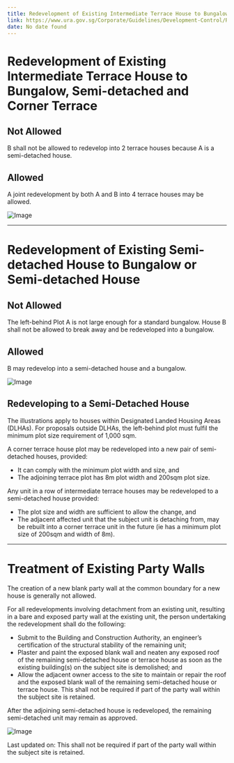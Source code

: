 ```yaml
---
title: Redevelopment of Existing Intermediate Terrace House to Bungalow, Semi-detached and Corner Terrace
link: https://www.ura.gov.sg/Corporate/Guidelines/Development-Control/Residential/Semi-Detached-Houses/Redeveloping
date: No date found
---
```


# Redevelopment of Existing Intermediate Terrace House to Bungalow, Semi-detached and Corner Terrace

## Not Allowed
B shall not be allowed to redevelop into 2 terrace houses because A is a semi-detached house.

## Allowed
A joint redevelopment by both A and B into 4 terrace houses may be allowed.

![Image](https://www.ura.gov.sg/-/media/Corporate/Guidelines/Development-control/Redevelopment/LH_Fig174_Redevelopment_A1_NA.jpg)

---

# Redevelopment of Existing Semi-detached House to Bungalow or Semi-detached House

## Not Allowed
The left-behind Plot A is not large enough for a standard bungalow. House B shall not be allowed to break away and be redeveloped into a bungalow.

## Allowed
B may redevelop into a semi-detached house and a bungalow.

![Image](https://www.ura.gov.sg/-/media/Corporate/Guidelines/Development-control/Redevelopment/LH_Fig171_Redevelopment_A1_NA.jpg)

## Redeveloping to a Semi-Detached House

The illustrations apply to houses within Designated Landed Housing Areas (DLHAs). For proposals outside DLHAs, the left-behind plot must fulfil the minimum plot size requirement of 1,000 sqm.

A corner terrace house plot may be redeveloped into a new pair of semi-detached houses, provided:

- It can comply with the minimum plot width and size, and
- The adjoining terrace plot has 8m plot width and 200sqm plot size.

Any unit in a row of intermediate terrace houses may be redeveloped to a semi-detached house provided:

- The plot size and width are sufficient to allow the change, and
- The adjacent affected unit that the subject unit is detaching from, may be rebuilt into a corner terrace unit in the future (ie has a minimum plot size of 200sqm and width of 8m).

---

# Treatment of Existing Party Walls

The creation of a new blank party wall at the common boundary for a new house is generally not allowed.

For all redevelopments involving detachment from an existing unit, resulting in a bare and exposed party wall at the existing unit, the person undertaking the redevelopment shall do the following:

- Submit to the Building and Construction Authority, an engineer’s certification of the structural stability of the remaining unit;
- Plaster and paint the exposed blank wall and neaten any exposed roof of the remaining semi-detached house or terrace house as soon as the existing building(s) on the subject site is demolished; and
- Allow the adjacent owner access to the site to maintain or repair the roof and the exposed blank wall of the remaining semi-detached house or terrace house. This shall not be required if part of the party wall within the subject site is retained.

After the adjoining semi-detached house is redeveloped, the remaining semi-detached unit may remain as approved.

![Image](https://www.ura.gov.sg/-/media/Corporate/Guidelines/Development-control/Redevelopment/LH_Fig171_Redevelopment_A1_NA.jpg)

Last updated on: This shall not be required if part of the party wall within the subject site is retained.
